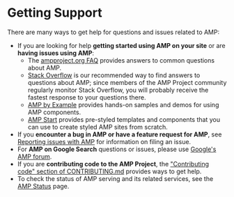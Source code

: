 # Getting Support

There are many ways to get help for questions and issues related to AMP:

- If you are looking for help **getting started using AMP on your site** or are **having issues using AMP**:
    - The [ampproject.org FAQ](https://www.ampproject.org/support/faqs/) provides answers to common questions about AMP.
    - [Stack Overflow](http://stackoverflow.com/questions/tagged/amp-html) is our recommended way to find answers to questions about AMP; since members of the AMP Project community regularly monitor Stack Overflow, you will probably receive the fastest response to your questions there.
    - [AMP by Example](https://ampbyexample.com) provides hands-on samples and demos for using AMP components.
    - [AMP Start](https://ampstart.com) provides pre-styled templates and components that you can use to create styled AMP sites from scratch.
- If you **encounter a bug in AMP or have a feature request for AMP**, see [Reporting issues with AMP](CONTRIBUTING.md#reporting-issues-with-amp) for information on filing an issue.
- For **AMP on Google Search** questions or issues, please use [Google's AMP forum](https://goo.gl/utQ1KZ).
- If you are **contributing code to the AMP Project**, the ["Contributing code" section of CONTRIBUTING.md](CONTRIBUTING.md#contributing-code) provides ways to get help.
- To check the status of AMP serving and its related services, see the [AMP Status](https://status.ampproject.org/) page.
